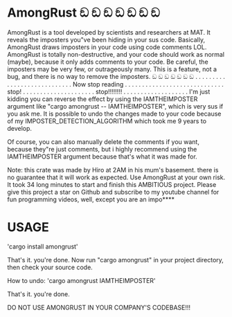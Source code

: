 # AmongRust ඞ ඞ ඞ ඞ ඞ ඞ ඞ 

AmongRust is a tool developed by scientists and researchers at MAT. It reveals the imposters you"ve been hiding in your sus code. Basically, AmongRust draws imposters in your code using code comments LOL.
AmongRust is totally non-destructive, and your code should work as normal (maybe), because it only adds comments to your code.
Be careful, the imposters may be very few, or outrageously many. This is a feature, not a bug, and there is no way to remove the imposters. ඞ ඞ ඞ ඞ ඞ ඞ ඞ 
.
.
.
.
.
.
.
.
.
.
.
.
.
.
.
.
.
.
.
.
.
.
.
.
.
.
.
.
Now stop reading
.
.
.
.
.
.
.
.
.
.
.
.
.
.
.
.
.
.
.
.
.
.
.
.
.
.
.
.
.
stop!
.
.
.
.
.
.
.
.
.
.
.
.
.
.
.
.
.
.
.
.
.
stop!!!!!!!!
.
.
.
.
.
.
.
.
.
.
.
.
.
.
.
.
.
.
.
I'm just kidding you can reverse the effect by using the IAMTHEIMPOSTER argument like "cargo amongrust -- IAMTHEIMPOSTER", which is very sus if you ask me.
It is possible to undo the changes made to your code because of my IMPOSTER_DETECTION_ALGORITHM which took me 9 years to develop.

Of course, you can also manually delete the comments if you want, because they"re just comments, but i highly recommend using the IAMTHEIMPOSTER argument because that's what it was made for.

Note: this crate was made by Hiro at 2AM in his mum's basement. there is no guarantee that it will work as expected. Use AmongRust at your own risk. It took 34 long minutes to start and finish this AMBITIOUS project. Please give this project a star on Github and subscribe to my youtube channel for fun programming videos, well, except you are an impo****

# USAGE

'cargo install amongrust'

That's it. you're done. Now run "cargo amongrust" in your project directory, then check your source code.

How to undo: 'cargo amongrust IAMTHEIMPOSTER'

That's it. you're done.

DO NOT USE AMONGRUST IN YOUR COMPANY'S CODEBASE!!!